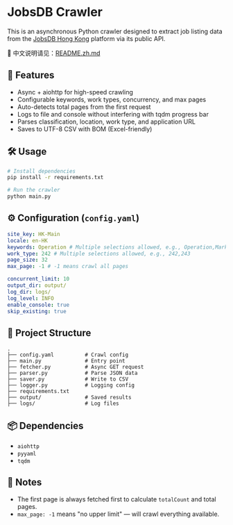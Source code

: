 # JobsDB Crawler

This is an asynchronous Python crawler designed to extract job listing data from the [JobsDB Hong Kong](https://hk.jobsdb.com) platform via its public API.

📖 中文说明请见：[README.zh.md](README_zh.md)

## 🚀 Features

- Async + aiohttp for high-speed crawling
- Configurable keywords, work types, concurrency, and max pages
- Auto-detects total pages from the first request
- Logs to file and console without interfering with tqdm progress bar
- Parses classification, location, work type, and application URL
- Saves to UTF-8 CSV with BOM (Excel-friendly)

## 🛠️ Usage

```bash
# Install dependencies
pip install -r requirements.txt

# Run the crawler
python main.py
```

## ⚙️ Configuration (`config.yaml`)

```yaml
site_key: HK-Main
locale: en-HK
keywords: Operation # Multiple selections allowed, e.g., Operation,Marketing
work_type: 242 # Multiple selections allowed, e.g., 242,243
page_size: 32
max_page: -1 # -1 means crawl all pages

concurrent_limit: 10
output_dir: output/
log_dir: logs/
log_level: INFO
enable_console: true
skip_existing: true
```

## 📁 Project Structure

```
.
├── config.yaml          # Crawl config
├── main.py              # Entry point
├── fetcher.py           # Async GET request
├── parser.py            # Parse JSON data
├── saver.py             # Write to CSV
├── logger.py            # Logging config
├── requirements.txt
├── output/              # Saved results
├── logs/                # Log files
```

## 📦 Dependencies

- `aiohttp`
- `pyyaml`
- `tqdm`

## 📌 Notes

- The first page is always fetched first to calculate `totalCount` and total pages.
- `max_page: -1` means "no upper limit" — will crawl everything available.
